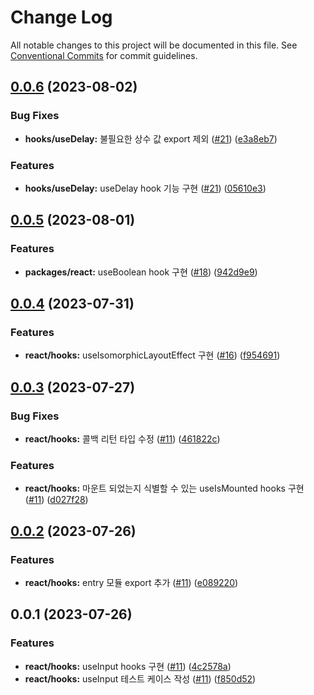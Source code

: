 # Change Log

All notable changes to this project will be documented in this file.
See [Conventional Commits](https://conventionalcommits.org) for commit guidelines.

## [0.0.6](https://github.com/newnivers/web-packages/compare/@newnivers/react@0.0.5...@newnivers/react@0.0.6) (2023-08-02)


### Bug Fixes

* **hooks/useDelay:** 불필요한 상수 값 export 제외 ([#21](https://github.com/newnivers/web-packages/issues/21)) ([e3a8eb7](https://github.com/newnivers/web-packages/commit/e3a8eb7237f61bbb390156dae2f88d17d9ee9005))


### Features

* **hooks/useDelay:** useDelay hook 기능 구현 ([#21](https://github.com/newnivers/web-packages/issues/21)) ([05610e3](https://github.com/newnivers/web-packages/commit/05610e36f82d5ead53cb8a288d305d5b2f585813))





## [0.0.5](https://github.com/newnivers/web-packages/compare/@newnivers/react@0.0.4...@newnivers/react@0.0.5) (2023-08-01)


### Features

* **packages/react:** useBoolean hook 구현 ([#18](https://github.com/newnivers/web-packages/issues/18)) ([942d9e9](https://github.com/newnivers/web-packages/commit/942d9e9bdb93dca9c757da6ddcf614086171226f))





## [0.0.4](https://github.com/newnivers/web-packages/compare/@newnivers/react@0.0.3...@newnivers/react@0.0.4) (2023-07-31)


### Features

* **react/hooks:** useIsomorphicLayoutEffect 구현 ([#16](https://github.com/newnivers/web-packages/issues/16)) ([f954691](https://github.com/newnivers/web-packages/commit/f9546918ffe17ffd2f4affe042155f729aedee5b))





## [0.0.3](https://github.com/newnivers/web-packages/compare/@newnivers/react@0.0.2...@newnivers/react@0.0.3) (2023-07-27)


### Bug Fixes

* **react/hooks:** 콜백 리턴 타입 수정 ([#11](https://github.com/newnivers/web-packages/issues/11)) ([461822c](https://github.com/newnivers/web-packages/commit/461822c22c49ee32794c14d5ea00a56840a8d4d6))


### Features

* **react/hooks:** 마운트 되었는지 식별할 수 있는 useIsMounted hooks 구현 ([#11](https://github.com/newnivers/web-packages/issues/11)) ([d027f28](https://github.com/newnivers/web-packages/commit/d027f28715dee359e0fc1830e0a1e736065e82bd))





## [0.0.2](https://github.com/newnivers/web-packages/compare/@newnivers/react@0.0.1...@newnivers/react@0.0.2) (2023-07-26)


### Features

* **react/hooks:** entry 모듈 export 추가 ([#11](https://github.com/newnivers/web-packages/issues/11)) ([e089220](https://github.com/newnivers/web-packages/commit/e089220509d1e72692ad85ff2356423c70bd5c71))





## 0.0.1 (2023-07-26)


### Features

* **react/hooks:** useInput hooks 구현 ([#11](https://github.com/newnivers/web-packages/issues/11)) ([4c2578a](https://github.com/newnivers/web-packages/commit/4c2578ab17e49b92a1748719b8efe430abc62cef))
* **react/hooks:** useInput 테스트 케이스 작성 ([#11](https://github.com/newnivers/web-packages/issues/11)) ([f850d52](https://github.com/newnivers/web-packages/commit/f850d52bcd861ba89bf49f2718d4ad031e06307a))
